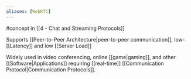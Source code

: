 ```yaml
---
aliases: [WebRTC]
---
```


#concept in [[4 - Chat and Streaming Protocols]]

Supports [[Peer-to-Peer Architecture|peer-to-peer communication]], low-[[Latency]] and low [[Server Load]]

Widely used in video conferencing, online [[game|gaming]], and other [[Software|Applications]] requiring [[real-time]] [[Communication Protocol|Communication Protocols]].
